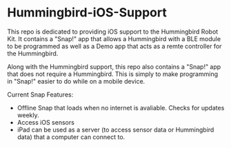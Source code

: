 # Hummingbird-iOS-Support

This repo is dedicated to providing iOS support to the Hummingbird Robot Kit. 
It contains a "Snap!" app that allows a Hummingbird with a BLE module to be programmed as well as a Demo app that acts as a remte controller for the Hummingbird.

Along with the Hummingbird support, this repo also contains a "Snap!" app that does not require a Hummingbird. This is simply to make programming in "Snap!" easier to do while on a mobile device.

Current Snap Features: 
+ Offline Snap that loads when no internet is avaliable. Checks for updates weekly. 
+ Access iOS sensors 
+ iPad can be used as a server (to access sensor data or Hummingbird data) that a computer can connect to.
